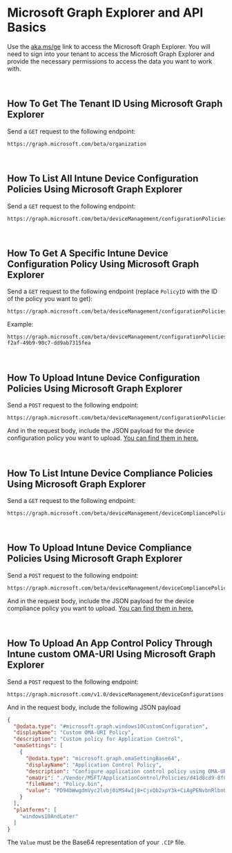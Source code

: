 # Microsoft Graph Explorer and API Basics

Use the [aka.ms/ge](https://aka.ms/ge) link to access the Microsoft Graph Explorer. You will need to sign into your tenant to access the Microsoft Graph Explorer and provide the necessary permissions to access the data you want to work with.

<br>

## How To Get The Tenant ID Using Microsoft Graph Explorer

Send a `GET` request to the following endpoint:

```
https://graph.microsoft.com/beta/organization
```

<br>

## How To List All Intune Device Configuration Policies Using Microsoft Graph Explorer

Send a `GET` request to the following endpoint:

```
https://graph.microsoft.com/beta/deviceManagement/configurationPolicies
```

<br>

## How To Get A Specific Intune Device Configuration Policy Using Microsoft Graph Explorer

Send a `GET` request to the following endpoint (replace `PolicyID` with the ID of the policy you want to get):

```
https://graph.microsoft.com/beta/deviceManagement/configurationPolicies/{PolicyID}
```

Example:

```
https://graph.microsoft.com/beta/deviceManagement/configurationPolicies/0f6899f8-f2af-49b9-90c7-dd9ab7315fea
```

<br>

## How To Upload Intune Device Configuration Policies Using Microsoft Graph Explorer

Send a `POST` request to the following endpoint:

```
https://graph.microsoft.com/beta/deviceManagement/configurationPolicies
```

And in the request body, include the JSON payload for the device configuration policy you want to upload. [You can find them in here.](https://github.com/HotCakeX/Harden-Windows-Security/tree/main/Intune%20Files/Hardening%20Policies)

<br>

## How To List Intune Device Compliance Policies Using Microsoft Graph Explorer

Send a `GET` request to the following endpoint:

```
https://graph.microsoft.com/beta/deviceManagement/deviceCompliancePolicies
```

<br>

## How To Upload Intune Device Compliance Policies Using Microsoft Graph Explorer

Send a `POST` request to the following endpoint:

```
https://graph.microsoft.com/beta/deviceManagement/deviceCompliancePolicies
```

And in the request body, include the JSON payload for the device compliance policy you want to upload. [You can find them in here.](https://github.com/HotCakeX/Harden-Windows-Security/tree/main/Intune%20Files/Compliance)

<br>

## How To Upload An App Control Policy Through Intune custom OMA-URI Using Microsoft Graph Explorer

Send a `POST` request to the following endpoint:

```
https://graph.microsoft.com/v1.0/deviceManagement/deviceConfigurations
```

And in the request body, include the following JSON payload

```JSON
{
  "@odata.type": "#microsoft.graph.windows10CustomConfiguration",
  "displayName": "Custom OMA-URI Policy",
  "description": "Custom policy for Application Control",
  "omaSettings": [
    {
      "@odata.type": "microsoft.graph.omaSettingBase64",
      "displayName": "Application Control Policy",
      "description": "Configure application control policy using OMA-URI.",
      "omaUri": "./Vendor/MSFT/ApplicationControl/Policies/d41d8cd9-8f00-b204-e980-0998ecf8427e/Policy",
      "fileName": "Policy.bin",
      "value": "PD94bWwgdmVyc2lvbj0iMS4wIj8+CjxQb2xpY3k+CiAgPENvbnRlbnQ+QXBwbGljYXRpb24gY29udHJvbCBwb2xpY3k8L0NvbnRlbnQ+CjwvUG9saWN5Pg=="
    }
  ],
  "platforms": [
    "windows10AndLater"
  ]
}
```

The `Value` must be the Base64 representation of your `.CIP` file.

<br>
